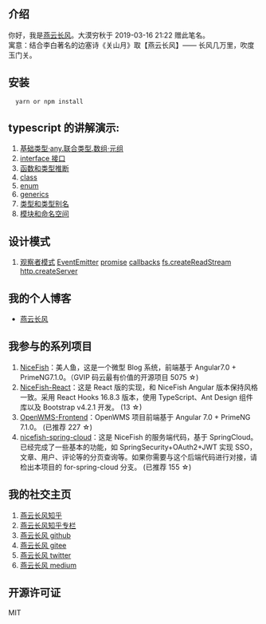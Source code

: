 ## 介绍

你好，我是[燕云长风](https://yanyunchangfeng.github.io)。大漠穷秋于 2019-03-16 21:22 赠此笔名。  
寓意：结合李白著名的边塞诗《关山月》取【燕云长风】—— 长风几万里，吹度玉门关。

## 安装

```
  yarn or npm install

```

## typescript 的讲解演示:

1.  [基础类型·any.联合类型.数组·元组](src/app/lesson1/basic-types.ts)
2.  [interface 接口](src/app/lesson2/interface.ts)
3.  [函数和类型推断](src/app/lesson3/function.ts)
4.  [class](src/app/lesson4/class.ts)
5.  [enum](src/app/lesson5/enums.ts)
6.  [generics](src/app/lesson6/generics.ts)
7.  [类型和类型别名](src/app/lesson7/more.ts)
8.  [模块和命名空间](src/app/lesson10/index.ts)

## 设计模式

1.  [观察者模式](src/app/lesson12/index.ts) [EventEmitter](src/app/lesson12/EventEmitter.ts) [promise](src/app/lesson12/promise.ts) [callbacks](src/app/lesson12/callbacks.ts) [fs.createReadStream](src/app/lesson12/createReadStream.ts) [http.createServer](src/app/lesson12/http.ts)

## 我的个人博客

- [燕云长风](https://www.yanyunchangfeng.com)

## 我参与的系列项目

1. [NiceFish](https://gitee.com/mumu-osc/NiceFish)：美人鱼，这是一个微型 Blog 系统，前端基于 Angular7.0 + PrimeNG7.1.0。（GVIP 码云最有价值的开源项目 5075 ☆)
2. [NiceFish-React](https://gitee.com/mumu-osc/NiceFish-React)：这是 React 版的实现，和 NiceFish Angular 版本保持风格一致。采用 React Hooks 16.8.3 版本，使用 TypeScript、Ant Design 组件库以及 Bootstrap v4.2.1 开发。 (13 ☆)
3. [OpenWMS-Frontend](https://gitee.com/mumu-osc/OpenWMS-Frontend)：OpenWMS 项目前端基于 Angular 7.0 + PrimeNG 7.1.0。 (已推荐 227 ☆)
4. [nicefish-spring-cloud](https://gitee.com/mumu-osc/nicefish-spring-cloud)：这是 NiceFish 的服务端代码，基于 SpringCloud。已经完成了一些基本的功能，如 SpringSecurity+OAuth2+JWT 实现 SSO，文章、用户、评论等的分页查询等。如果你需要与这个后端代码进行对接，请检出本项目的 for-spring-cloud 分支。 (已推荐 155 ☆)

## 我的社交主页

1. [燕云长风知乎](https://zhihu.com/people/hbxyxuxiaodong)
2. [燕云长风知乎专栏](https://zhuanlan.zhihu.com/yanyunchangfeng)
3. [燕云长风 github](https://github.com/yanyunchangfeng)
4. [燕云长风 gitee](https://gitee.com/yanyunchangfeng)
5. [燕云长风 twitter](https://twitter.com/yanyunchangfeng)
6. [燕云长风 medium](https://medium.com/@yanyunchangfeng)

## 开源许可证

MIT
